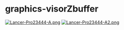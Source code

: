 # graphics-visorZbuffer
[![Lancer-Pro23444-A.png](https://i.postimg.cc/MGYPtXGT/Lancer-Pro23444-A.png)](https://postimg.cc/mctygLCf)
[![Lancer-Pro23444-A2.png](https://i.postimg.cc/Pf1g8fWC/Lancer-Pro23444-A2.png)](https://postimg.cc/fkT2GNgs)

